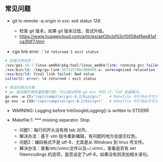 ## 常见问题
- git ls-remote -q origin in xxx: exit status 129:
    * 检查 git 版本，如果 git 版本过低，尝试升级。
    * https://www.huaweicloud.com/articles/aef2bcbf03cf0058af6ee81afca3fdf7.html

- cgo link error ：`ld returned 1 exit status`
    
```s
# 完整示例信息：
/xxx/go1-16-7-linux-amd64/pkg/tool/linux_amd64/link: running gcc failed: exit status 1
/xxx/bin/ld: /tmp/go-link-357425789/000008.o: unrecognized relocation (0x2a) in section `.text'
/xxx/bin/ld: final link failed: Bad value
collect2: error: ld returned 1 exit status

# 原因与解决方案：
# go 编译器环境变量配置问题，可以通过修改 go-env 中的 CC、CXX 变量解决。
go env -w CC="/opt/compiler/gcc-8.2/bin/gcc"    # Makefile 中引号必不可少
go env -w CXX="/opt/compiler/gcc-8.2/bin/g++"   # Makefile 中引号必不可少
```

- WARNING: Logging before InitGoogleLogging() is written to STDERR
    
- Makefile:1: *** missing separator.  Stop.
    * 问题1：每行的开头没有用 tab 对齐。
    * 解决办法：基于 vim 指令重新编辑，有问题的地方会提示红色。
    * 问题2：编码格式不是 utf-8，尤其是从 Windows 到 linux 传文件。
    * 解决办法：查看/etc/vimrc文件以及~/.vimrc，查看是否有 set fileencodings 的选项，是否设定了utf-8，如果没有则添加相关语句。

